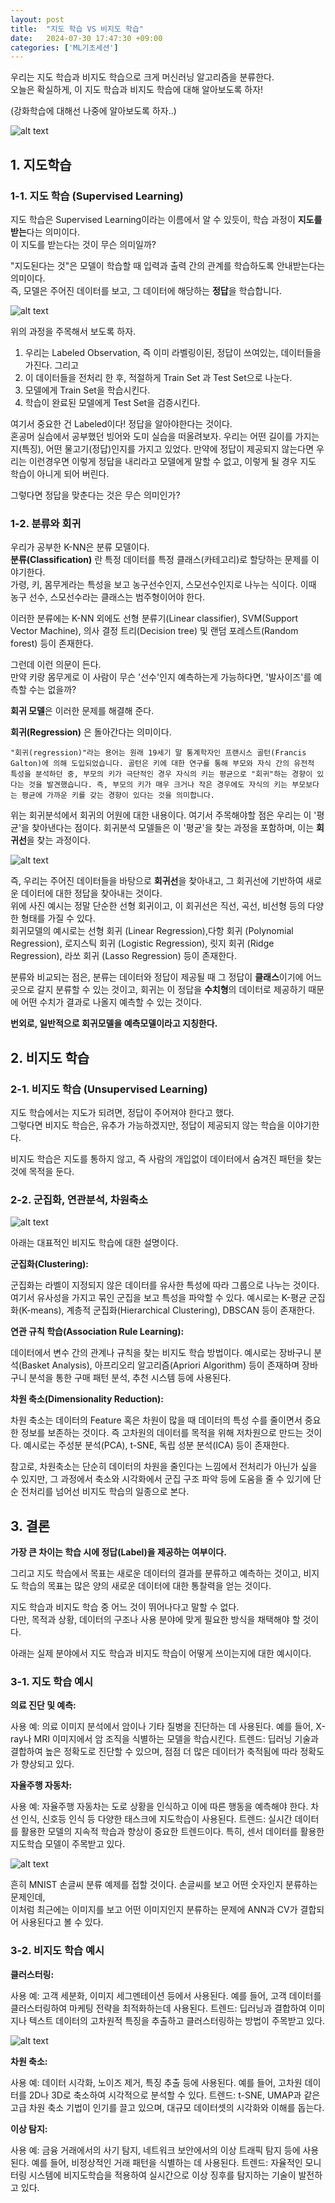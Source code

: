 ```yaml
---
layout: post
title:  "지도 학습 VS 비지도 학습"
date:   2024-07-30 17:47:30 +09:00
categories: ['ML기초세션']
---
```


우리는 지도 학습과 비지도 학습으로 크게 머신러닝 알고리즘을 분류한다.   
오늘은 확실하게, 이 지도 학습과 비지도 학습에 대해 알아보도록 하자! 

(강화학습에 대해선 나중에 알아보도록 하자..)


![alt text](/assets/images/3-image.png)


## 1. 지도학습

### 1-1. 지도 학습 (Supervised Learning)

지도 학습은 Supervised Learning이라는 이름에서 알 수 있듯이, 학습 과정이 **지도를 받는**다는 의미이다.   
이 지도를 받는다는 것이 무슨 의미일까?

"지도된다는 것"은 모델이 학습할 때 입력과 출력 간의 관계를 학습하도록 안내받는다는 의미이다.   
즉, 모델은 주어진 데이터를 보고, 그 데이터에 해당하는 **정답**을 학습합니다.

![alt text](/assets/images/3-image-1.png)

위의 과정을 주목해서 보도록 하자. 

1. 우리는 Labeled Observation, 즉 이미 라벨링이된, 정답이 쓰여있는, 데이터들을 가진다. 그리고
2. 이 데이터들을 전처리 한 후, 적절하게 Train Set 과 Test Set으로 나눈다.
3. 모델에게 Train Set을 학습시킨다.
4. 학습이 완료된 모델에게 Test Set을 검증시킨다.

여기서 중요한 건 Labeled이다! 정답을 알아야한다는 것이다.   
혼공머 실습에서 공부했던 빙어와 도미 실습을 떠올려보자. 우리는 어떤 길이를 가지는지(특징), 어떤 물고기(정답)인지를 가지고 있었다. 만약에 정답이 제공되지 않는다면 우리는 이런경우면 이렇게 정답을 내리라고 모델에게 말할 수 없고, 이렇게 될 경우 지도 학습이 아니게 되어 버린다.

그렇다면 정답을 맞춘다는 것은 무슨 의미인가?

### 1-2. 분류와 회귀

우리가 공부한 K-NN은 분류 모델이다.   
**분류(Classification)** 란 특정 데이터를 특정 클래스(카테고리)로 할당하는 문제를 이야기한다.   
가령, 키, 몸무게라는 특성을 보고 농구선수인지, 스모선수인지로 나누는 식이다. 이때 농구 선수, 스모선수라는 클래스는 범주형이어야 한다.

이러한 분류에는 K-NN 외에도 선형 분류기(Linear classifier), SVM(Support Vector Machine), 의사 결정 트리(Decision tree) 및 랜덤 포레스트(Random forest) 등이 존재한다.

그런데 이런 의문이 든다.    
만약 키랑 몸무게로 이 사람이 무슨 '선수'인지 예측하는게 가능하다면, '발사이즈'를 예측할 수는 없을까?

**회귀 모델**은 이러한 문제를 해결해 준다.

**회귀(Regression)** 은 돌아간다는 의미이다.

```
"회귀(regression)"라는 용어는 원래 19세기 말 통계학자인 프랜시스 골턴(Francis Galton)에 의해 도입되었습니다. 골턴은 키에 대한 연구를 통해 부모와 자식 간의 유전적 특성을 분석하던 중, 부모의 키가 극단적인 경우 자식의 키는 평균으로 "회귀"하는 경향이 있다는 것을 발견했습니다. 즉, 부모의 키가 매우 크거나 작은 경우에도 자식의 키는 부모보다는 평균에 가까운 키를 갖는 경향이 있다는 것을 의미합니다.
```

위는 회귀분석에서 회귀의 어원에 대한 내용이다. 여기서 주목해야할 점은 우리는 이 '평균'을 찾아낸다는 점이다. 회귀분석 모델들은 이 '평균'을 찾는 과정을 포함하며, 이는 **회귀선**을 찾는 과정이다.


![alt text](/assets/images/3-image-2.png)

즉, 우리는 주어진 데이터들을 바탕으로 **회귀선**을 찾아내고, 그 회귀선에 기반하여 새로운 데이터에 대한 정답을 찾아내는 것이다.    
위에 사진 예시는 정말 단순한 선형 회귀이고, 이 회귀선은 직선, 곡선, 비선형 등의 다양한 형태를 가질 수 있다.   
회귀모델의 예시로는 선형 회귀 (Linear Regression),다항 회귀 (Polynomial Regression), 로지스틱 회귀 (Logistic Regression), 릿지 회귀 (Ridge Regression), 라쏘 회귀 (Lasso Regression) 등이 존재한다.


분류와 비교되는 점은, 분류는 데이터와 정답이 제공될 때 그 정답이 **클래스**이기에 어느 곳으로 갈지 분류할 수 있는 것이고, 회귀는 이 정답을 **수치형**의 데이터로 제공하기 때문에 어떤 수치가 결과로 나올지 예측할 수 있는 것이다. 

**번외로, 일반적으로 회귀모델을 예측모델이라고 지칭한다.**

## 2. 비지도 학습
### 2-1. 비지도 학습 (Unsupervised Learning)

지도 학습에서는 지도가 되려면, 정답이 주어져야 한다고 했다.   
그렇다면 비지도 학습은, 유추가 가능하겠지만, 정답이 제공되지 않는 학습을 이야기한다.

비지도 학습은 지도를 통하지 않고, 즉 사람의 개입없이 데이터에서 숨겨진 패턴을 찾는 것에 목적을 둔다. 

### 2-2. 군집화, 연관분석, 차원축소


![alt text](/assets/images/3-image-3.png)

아래는 대표적인 비지도 학습에 대한 설명이다.

**군집화(Clustering):**

군집화는 라벨이 지정되지 않은 데이터를 유사한 특성에 따라 그룹으로 나누는 것이다. 여기서 유사성을 가지고 묶인 군집을 보고 특성을 파악할 수 있다.
예시로는 K-평균 군집화(K-means), 계층적 군집화(Hierarchical Clustering), DBSCAN 등이 존재한다. 

**연관 규칙 학습(Association Rule Learning):**

데이터에서 변수 간의 관계나 규칙을 찾는 비지도 학습 방법이다.
예시로는 장바구니 분석(Basket Analysis), 아프리오리 알고리즘(Apriori Algorithm) 등이 존재하며 장바구니 분석을 통한 구매 패턴 분석, 추천 시스템 등에 사용된다.

**차원 축소(Dimensionality Reduction):**

차원 축소는 데이터의 Feature 혹은 차원이 많을 때 데이터의 특성 수를 줄이면서 중요한 정보를 보존하는 것이다. 즉 고차원의 데이터를 목적을 위해 저차원으로 만드는 것이다. 예시로는 주성분 분석(PCA), t-SNE, 독립 성분 분석(ICA) 등이 존재한다. 

참고로, 차원축소는 단순히 데이터의 차원을 줄인다는 느낌에서 전처리가 아닌가 싶을 수 있지만, 그 과정에서 축소와 시각화에서 군집 구조 파악 등에 도움을 줄 수 있기에 단순 전처리를 넘어선 비지도 학습의 일종으로 본다.

## 3. 결론


**가장 큰 차이는 학습 시에 정답(Label)을 제공하는 여부이다.**

그리고 지도 학습에서 목표는 새로운 데이터의 결과를 분류하고 예측하는 것이고,
비지도 학습의 목표는 많은 양의 새로운 데이터에 대한 통찰력을 얻는 것이다.


지도 학습과 비지도 학습 중 어느 것이 뛰어나다고 말할 수 없다.   
다만, 목적과 상황, 데이터의 구조나 사용 분야에 맞게 필요한 방식을 채택해야 할 것이다.

아래는 실제 분야에서 지도 학습과 비지도 학습이 어떻게 쓰이는지에 대한 예시이다.

### 3-1. 지도 학습 예시

**의료 진단 및 예측:**

사용 예: 의료 이미지 분석에서 암이나 기타 질병을 진단하는 데 사용된다. 예를 들어, X-ray나 MRI 이미지에서 암 조직을 식별하는 모델을 학습시킨다.
트렌드: 딥러닝 기술과 결합하여 높은 정확도로 진단할 수 있으며, 점점 더 많은 데이터가 축적됨에 따라 정확도가 향상되고 있다.

**자율주행 자동차:**


사용 예: 자율주행 자동차는 도로 상황을 인식하고 이에 따른 행동을 예측해야 한다. 차선 인식, 신호등 인식 등 다양한 태스크에 지도학습이 사용된다.
트렌드: 실시간 데이터를 활용한 모델의 지속적 학습과 향상이 중요한 트렌드이다. 특히, 센서 데이터를 활용한 지도학습 모델이 주목받고 있다.

![alt text](/assets/images/3-1-image.png)

흔히 MNIST 손글씨 분류 예제를 접할 것이다. 손글씨를 보고 어떤 숫자인지 분류하는 문제인데,  
이처럼 최근에는 이미지를 보고 어떤 이미지인지 분류하는 문제에 ANN과 CV가 결합되어 사용된다고 볼 수 있다.

### 3-2. 비지도 학습 예시


**클러스터링:**

사용 예: 고객 세분화, 이미지 세그멘테이션 등에서 사용된다. 예를 들어, 고객 데이터를 클러스터링하여 마케팅 전략을 최적화하는데 사용된다.
트렌드: 딥러닝과 결합하여 이미지나 텍스트 데이터의 고차원적 특징을 추출하고 클러스터링하는 방법이 주목받고 있다.

![alt text](/assets/images/3-1-image-2.png)

**차원 축소:**

사용 예: 데이터 시각화, 노이즈 제거, 특징 추출 등에 사용된다. 예를 들어, 고차원 데이터를 2D나 3D로 축소하여 시각적으로 분석할 수 있다.
트렌드: t-SNE, UMAP과 같은 고급 차원 축소 기법이 인기를 끌고 있으며, 대규모 데이터셋의 시각화와 이해를 돕는다.


**이상 탐지:**

사용 예: 금융 거래에서의 사기 탐지, 네트워크 보안에서의 이상 트래픽 탐지 등에 사용된다. 예를 들어, 비정상적인 거래 패턴을 식별하는 데 사용된다.
트렌드: 자율적인 모니터링 시스템에 비지도학습을 적용하여 실시간으로 이상 징후를 탐지하는 기술이 발전하고 있다.
